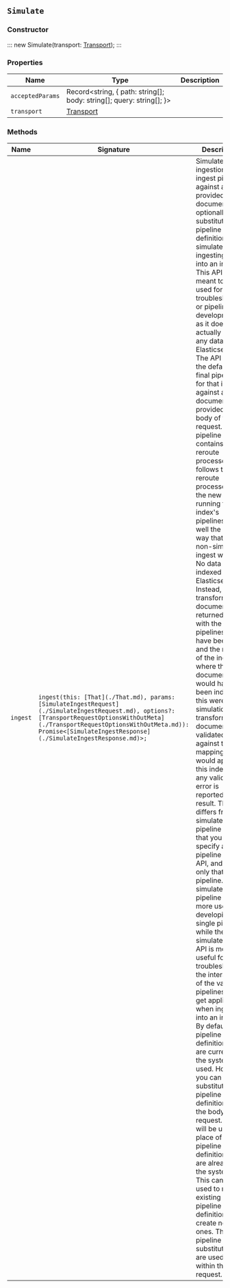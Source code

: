 ## `Simulate`

### Constructor

:::
new Simulate(transport: [Transport](./Transport.md));
:::

### Properties

| Name | Type | Description |
| - | - | - |
| `acceptedParams` | Record<string, { path: string[]; body: string[]; query: string[]; }> | &nbsp; |
| `transport` | [Transport](./Transport.md) | &nbsp; |

### Methods

| Name | Signature | Description |
| - | - | - |
| `ingest` | `ingest(this: [That](./That.md), params: [SimulateIngestRequest](./SimulateIngestRequest.md), options?: [TransportRequestOptionsWithOutMeta](./TransportRequestOptionsWithOutMeta.md)): Promise<[SimulateIngestResponse](./SimulateIngestResponse.md)>;` | Simulate data ingestion. Run ingest pipelines against a set of provided documents, optionally with substitute pipeline definitions, to simulate ingesting data into an index. This API is meant to be used for troubleshooting or pipeline development, as it does not actually index any data into Elasticsearch. The API runs the default and final pipeline for that index against a set of documents provided in the body of the request. If a pipeline contains a reroute processor, it follows that reroute processor to the new index, running that index's pipelines as well the same way that a non-simulated ingest would. No data is indexed into Elasticsearch. Instead, the transformed document is returned, along with the list of pipelines that have been run and the name of the index where the document would have been indexed if this were not a simulation. The transformed document is validated against the mappings that would apply to this index, and any validation error is reported in the result. This API differs from the simulate pipeline API in that you specify a single pipeline for that API, and it runs only that one pipeline. The simulate pipeline API is more useful for developing a single pipeline, while the simulate ingest API is more useful for troubleshooting the interaction of the various pipelines that get applied when ingesting into an index. By default, the pipeline definitions that are currently in the system are used. However, you can supply substitute pipeline definitions in the body of the request. These will be used in place of the pipeline definitions that are already in the system. This can be used to replace existing pipeline definitions or to create new ones. The pipeline substitutions are used only within this request. || `ingest` | `ingest(this: [That](./That.md), params: [SimulateIngestRequest](./SimulateIngestRequest.md), options?: [TransportRequestOptionsWithMeta](./TransportRequestOptionsWithMeta.md)): Promise<[TransportResult](./TransportResult.md)<[SimulateIngestResponse](./SimulateIngestResponse.md), unknown>>;` | &nbsp; || `ingest` | `ingest(this: [That](./That.md), params: [SimulateIngestRequest](./SimulateIngestRequest.md), options?: [TransportRequestOptions](./TransportRequestOptions.md)): Promise<[SimulateIngestResponse](./SimulateIngestResponse.md)>;` | &nbsp; |
